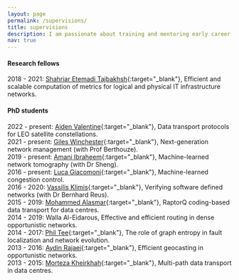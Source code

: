 ```yaml
---
layout: page
permalink: /supervisions/
title: supervisions
description: I am passionate about training and mentoring early career researchers.
nav: true
---
```


#### Research fellows
2018 - 2021: [Shahriar Etemadi Tajbakhsh](https://uk.linkedin.com/in/shahriar-etemadi-tajbakhsh-471ba5b0){:target="_blank"}, Efficient and scalable computation of metrics for logical and physical IT infrastructure networks.

#### PhD students
2022 - present: [Aiden Valentine](https://profiles.sussex.ac.uk/p433938-aiden-valentine){:target="_blank"}, Data transport protocols for LEO satellite constellations.
<br>
2021 - present: [Giles Winchester](https://uk.linkedin.com/in/giles-winchester-912625189){:target="_blank"}, Next-generation network management (with Prof Berthouze).
<br>
2019 - present: [Amani Ibraheem](){:target="_blank"}, Machine-learned network tomography (with Dr Sheng).
<br>
2016 - present: [Luca Giacomoni](https://uk.linkedin.com/in/luca-giacomoni-343b8582){:target="_blank"}, Machine-learned congestion control.
<br>
2016 - 2020: [Vassilis Klimis](https://profiles.sussex.ac.uk/p384763-vasileios-klimis){:target="_blank"}, Verifying software defined networks (with Dr Bernhard Reus).
<br>
2015 - 2019: [Mohammed Alasmar](https://uk.linkedin.com/in/mohammed-alasmar-854497170){:target="_blank"}, RaptorQ coding-based data transport for data centres.
<br>
2014 - 2019: Walla Al-Eidarous, Effective and efficient routing in dense opportunistic networks.
<br>
2014 - 2017: [Phil Tee](https://www.linkedin.com/in/philtee){:target="_blank"}, The role of graph entropy in fault localization and network evolution.
<br>
2013 - 2016: [Aydin Rajaei](http://www.sussex.ac.uk/profiles/285739){:target="_blank"}, Efficient geocasting in opportunistic networks.
<br>
2013 - 2015: [Morteza Kheirkhah](https://uk.linkedin.com/in/mkheirkhah){:target="_blank"}, Multi-path data transport in data centres.
